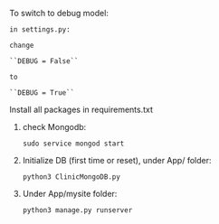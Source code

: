 

To switch to debug model:

    in settings.py: 

    change 

    ``DEBUG = False``

    to 

    ``DEBUG = True``



Install all packages in requirements.txt

1. check Mongodb:

    ``sudo service mongod start``

2. Initialize DB (first time or reset), under App/ folder:

    ``python3 ClinicMongoDB.py``

3. Under App/mysite folder:

    ``python3 manage.py runserver``
